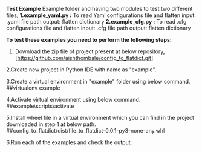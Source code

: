 **Test Example**
Example folder and having two modules to test two different files, 
**1.example_yaml.py :** 
To read Yaml configurations file and flatten
input: .yaml file path
output: flatten dictionary
**2.example_cfg.py :** 
To read .cfg configurations file and flatten
input: .cfg file path
output: flatten dictionary

**To test these examples you need to perform the following steps:**

1. Download the zip file of project present at below repository,
[https://github.com/aishthombale/config_to_flatdict.git]
   
2.Create new project in Python IDE with name as "example".

3.Create a virtual environment in "example" folder using below command.
##virtualenv example

4.Activate virtual environment using below command.
##example\scripts\activate

5.Install wheel file in a virtual environment which you can find
in the project downloaded in step 1 at below path.   
##config_to_flatdict/dist/file_to_flatdict-0.0.1-py3-none-any.whl

6.Run each of the examples and check the output.
